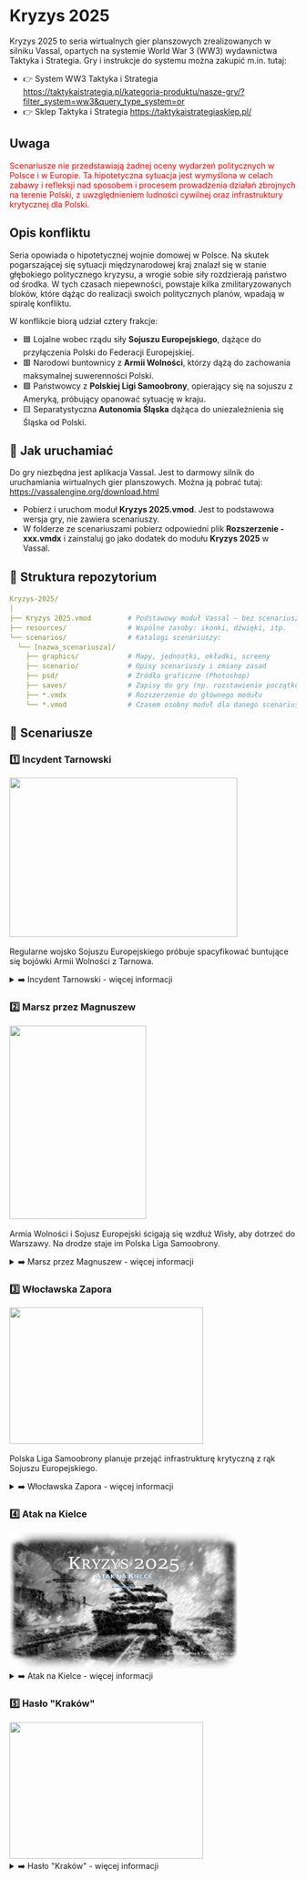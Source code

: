 # Kryzys 2025
Kryzys 2025 to seria wirtualnych gier planszowych zrealizowanych w silniku Vassal, opartych na systemie World War 3 (WW3) wydawnictwa Taktyka i Strategia.
Gry i instrukcje do systemu można zakupić m.in. tutaj:

* 👉 System WW3 Taktyka i Strategia https://taktykaistrategia.pl/kategoria-produktu/nasze-gry/?filter_system=ww3&query_type_system=or
* 👉 Sklep Taktyka i Strategia https://taktykaistrategiasklep.pl/


## Uwaga
<span style="color:red"> 
Scenariusze nie przedstawiają żadnej oceny wydarzeń politycznych w Polsce i w Europie. Ta hipotetyczna sytuacja jest wymyślona w celach zabawy i refleksji nad sposobem i procesem prowadzenia działań zbrojnych na terenie Polski, z uwzględnieniem ludności cywilnej oraz infrastruktury krytycznej dla Polski.
</span>

## Opis konfliktu

Seria opowiada o hipotetycznej wojnie domowej w Polsce. Na skutek pogarszającej się sytuacji międzynarodowej kraj znalazł się w stanie głębokiego politycznego kryzysu, a wrogie sobie siły rozdzierają państwo od środka. W tych czasach niepewności, powstaje kilka zmilitaryzowanych bloków, które dążąc do realizacji swoich politycznych planów, wpadają w spiralę konfliktu.

W konflikcie biorą udział cztery frakcje:

* 🟦 Lojalne wobec rządu siły **Sojuszu Europejskiego**, dążące do przyłączenia Polski do Federacji Europejskiej.
* 🟥 Narodowi buntownicy z **Armii Wolności**, którzy dążą do zachowania maksymalnej suwerenności Polski.
* 🟩 Państwowcy z **Polskiej Ligi Samoobrony**, opierający się na sojuszu z Ameryką, próbujący opanować sytuację w kraju.
* 🟨 Separatystyczna **Autonomia Śląska** dążąca do uniezależnienia się Śląska od Polski.

## 🔧 Jak uruchamiać

Do gry niezbędna jest aplikacja Vassal. Jest to darmowy silnik do uruchamiania wirtualnych gier planszowych. Można ją pobrać tutaj: https://vassalengine.org/download.html

* Pobierz i uruchom moduł **Kryzys 2025.vmod**. Jest to podstawowa wersja gry, nie zawiera scenariuszy.
* W folderze ze scenariuszami pobierz odpowiedni plik **Rozszerzenie - xxx.vmdx** i zainstaluj go jako dodatek do modułu **Kryzys 2025** w Vassal.

## 📁 Struktura repozytorium

``` yaml
Kryzys-2025/
│
├── Kryzys 2025.vmod         # Podstawowy moduł Vassal – bez scenariuszy
├── resources/               # Wspólne zasoby: ikonki, dźwięki, itp.
└── scenarios/               # Katalogi scenariuszy:
  └── [nazwa_scenariusza]/
    ├── graphics/            # Mapy, jednostki, okładki, screeny
    ├── scenario/            # Opisy scenariuszy i zmiany zasad
    ├── psd/                 # Źródła graficzne (Photoshop)
    ├── saves/               # Zapisy do gry (np. rozstawienie początkowe)
    ├── *.vmdx               # Rozszerzenie do głównego modułu
    └── *.vmod               # Czasem osobny moduł dla danego scenariusza
```

## 🎲 Scenariusze
### 1️⃣ Incydent Tarnowski
<img src="scenarios/tarnovian_incident/graphics/screenshots/screen.png" width="400" height="280">

Regularne wojsko Sojuszu Europejskiego próbuje spacyfikować buntujące się bojówki Armii Wolności z Tarnowa.

<details>
<summary>➡️ Incydent Tarnowski - więcej informacji</summary>

### Droga w dół
Sytuacja w Polsce pogarszała się już od roku 2004, tuż po przystąpieniu Polski do Unii Europejskiej. Obiecywane dofinansowanie realizowane było nawet wolniej niż przewidywali eurosceptycy, a międzynarodowy kryzys finansowy roku 2008 nie oszczędził Polaków, powodując gwałtowny wzrost bezrobocia i kosztów życia.

Pomiędzy Zachodem a Wschodem
Unia Europejska, opuszczana przez kolejne państwa (Frexit 2010, Brexit 2018), przyjęła w końcu radykalny kurs reform, wzmacniając swoje struktury i obierając kurs na zjednoczenie. Z kolei na wschodzie, Rosja prowadziła swoją własną politykę terytorialną, wchłaniając kolejno Gruzję (2008), Białoruś (2015) i tzw. Noworosję (2018).

Kolejne rządy w Polsce, czując zagrożenie ze wschodu i niestabilność na zachodzie, gwałtownie zwiększały nakłady na zbrojenia. Powszechna stała się militaryzacja życia społecznego, a poprzednie plany rozformowania dywizji szybko zostały zastąpione przez plany tworzenia nowych jednostek, często uzbrojonych w co tylko się dało: w europejski, amerykański, polski czy też zmodernizowany postsowiecki sprzęt.

Swoistą enklawą spokoju pozostawał Śląsk, gdzie popularność zyskiwał ruch tamtejszej, neutralnej wobec obu stron konfliktu, Autonomii.

### Początek kryzysu
Iskrą w beczce prochu była decyzja Niemiec o reformie Unii w pełną Federację. Rządzące Polską siły proeuropejskie, skupione wokół koalicji politycznej o nazwie Sojusz Europejski, parły do podpisania Akcesji Berlińskiej, aby zapewnić Polsce bezpieczeństwo w ramach europejskiego superpaństwa. W odpowiedzi na to opozycyjne partie utworzyły Blok Wolności, powołując się na konstytucyjną suwerenność państwa polskiego. Obie strony zaczęły mobilizować swoje bojówki, a generałowie i dowódcy wojsk deklarowali poparcie poszczególnych bloków politycznych.

Rosnące napięcie osiągnęło swoje apogeum, kiedy o północy 13 grudnia roku 2025, w odpowiedzi na gromadzenie się uzbrojonych grup opozycyjnych, prezydent pochodzący z partii Sojuszu Europejskiego ogłosił stan wojenny. Posłowie Bloku Wolności zaczęli wówczas nocną okupację Sejmu i nawoływali do obalenia rządu. Z kolei wyprowadzone na ulice lojalne wobec rządu wojska starały się siłą blokować protesty.

### Incydent Tarnowski
Podczas jednego z takich protestów, tłum pracowników kluczowych dla przemysłu zbrojeniowego Zakładów Mechanicznych w Tarnowie próbował usunąć stacjonujących tam żołnierzy. Padły strzały i pojawiły się pierwsze ofiary śmiertelne. Naprędce zmobilizowane przez prezydenta miasta oddziały samoobrony wyparły żołnierzy i opanowały cały teren zakładów. Lokalni politycy Bloku przemawiając do rozentuzjazmowanego tłumu, wypowiedzieli posłuszeństwo rządowi w Warszawie, a Tarnowskie Zakłady zapowiedziały zwiększenie produkcji broni i amunicji dla oddziałów buntowników.

Rząd nie zamierzał tolerować takiej sytuacji. Autostradą A4, pomimo drogowych blokad tworzonych przez mieszkańców Małopolski, błyskawicznie zmierzały do Tarnowa lojalne wobec rządu jednostki 2. Brygady Zmechanizowanej Legionów, mające zaprowadzić porządek w zbuntowanym mieście. W odpowiedzi na to Blok Wolności ogłosił powstanie Armii Wolności, a siły samoobrony przemianowane zostały w 16. Tarnowską Samodzielną Brygadę Armii Wolności (TSB-AW). Formowano prowizoryczne jednostki, sprowadzając koleją sprzęt z Lublina i Rzeszowa, które sympatyzowały z Blokiem Wolności.

Rankiem 20 grudnia wrogie siły spotkały się pod Tarnowem. Cały naród z zapartym tchem nasłuchuje informacji o tym, czy to już początek końca perturbacji, czy też dopiero koniec początku...
</details>


### 2️⃣ Marsz przez Magnuszew
<img src="scenarios/march_through_magnushew/graphics/screenshots/screen.png" width="240" height="340">

Armia Wolności i Sojusz Europejski ścigają się wzdłuż Wisły, aby dotrzeć do Warszawy. Na drodze staje im Polska Liga Samoobrony.

<details>
<summary>➡️ Marsz przez Magnuszew - więcej informacji</summary>

### Wojna informacyjna
Po wydarzeniach pod Tarnowem wszystkie kanały komunikacyjne, od telewizji po media społecznościowe, zostały zalane przez burzę informacji, dezinformacji i manipulacji. Każda ze stron konfliktu wykorzystywała media jako broń, celując w serca i umysły Polaków.

Sojusz Europejski, mając dostęp do zaawansowanych technologii Federacji Europejskiej, uruchomił profesjonalne kampanie propagandowe. W telewizji emitowano obrazy przedstawiające rządowe wojska jako jedyną siłę zdolną zaprowadzić porządek. Tymczasem Blok Wolności skutecznie wykorzystywał oddolne kanały komunikacyjne – fora, lokalne grupy na platformach społecznościowych i amatorskie nagrania, które podkreślały brutalność rządu oraz heroizm „Armii Wolności”

Zachodnia Europa, w szczególności kraje Federacji Europejskiej, przyjęły narrację rządu w Warszawie. Jednak za oceanem, w Stanach Zjednoczonych, popularność zdobywały opowieści o walce o „prawdziwą wolność” przedstawiane przez Blok Wolności. Sytuację dodatkowo zaogniały fałszywe wiadomości, które trafiały zarówno do Polaków, jak i na arenę międzynarodową, zwiększając napięcie w dyplomacji.

### Polska Liga Samoobrony – narodziny trzeciej siły
W obliczu eskalacji konfliktu politycznego i wojskowego, a także narastającej obecności rosyjskich wojsk na wschodnich granicach, dowódcy do tej pory jeszcze niezależnych jednostek Wojska Polskiego postanowili działać. Tak powstała Polska Liga Samoobrony (PLS) – niezależne ugrupowanie wojskowe, którego celem było zapewnienie suwerenności Polski wobec zagrożeń zewnętrznych i wewnętrznych.

PLS, złożona głównie z oddziałów Garnizonu Warszawa i 1 Brygady Pancernej, szybko zdobyła poparcie wśród obywateli zmęczonych zarówno rządami Sojuszu Europejskiego, jak i chaosem wywołanym przez Blok Wolności. Liga deklarowała neutralność wobec stron konfliktu politycznego, stawiając na „narodowe odrodzenie”. Jednak jej działania, takie jak przejmowanie magazynów wojskowych i blokowanie marszów obu stron, wskazywały na rosnącą ambicję, by przejąć kontrolę nad sytuacją w kraju.

### Marsz ku Warszawie
Pojawienie się PLS spowodowało zmianę rządowych planów, w związku z czym oddziały 17 Wielkopolskiej Brygady Zmechanizowanej, wcześniej skierowane do wsparcia pacyfikacji Tarnowa, zmieniły kurs i ruszyły w stronę Warszawy. Wsparte przez silne lotnictwo wojska lojalistów miały opanować stolicę i nie dopuścić do przeprowadzenia przewrotu wojskowego.

Jednak to nie był koniec komplikacji. Z południa nadciągała 19 Brygada Zmechanizowana z Lublina, również zmierzająca ku Warszawie. Jej celem było obalenie proeuropejskiego rządu. Sympatycy i bojówkarze Bloku Wolności sformowali również 1 Samodzielny Garwoliński Pułk Strzelców, a z Krakowa nadlatywało wsparcie w postaci wyborowych kompanii powietrznodesantowych.

W odpowiedzi na zbliżające się zagrożenie, Polska Liga Samoobrony postawiła swoje oddziały w stan najwyższej gotowości, i zablokowała drogi prowadzące do stolicy. Na przedpolach Warszawy, w rejonie historycznego przyczółka Magnuszewskiego, doszło do dramatycznego spotkania trzech sił: lojalistycznego Sojuszu Europejskiego, buntowniczej Armii Wolności oraz Polskiej Ligi Samoobrony.

### Druga Bitwa o Przyczółek Warecko-Magnuszewski
Poranek 25 grudnia roku 2025 przyniósł wydarzenia, które nawiązywały do historycznych walk o przyczółek warecko-magnuszewski z czasów II wojny światowej. Z jednej strony rządowe siły 17 Brygady Zmechanizowanej próbowały otworzyć drogę do Warszawy, z drugiej Armia Wolności, w postaci 19. Brygady Zmechanizowanej z Lublina wsparta formacjami z Garwolina i Krakowa, dążyła do zdobycia przewagi w stolicy.

Wydarzenia które miały się wydarzyć pod Magnuszewem unaoczniły, że Polska znalazła się na krawędzi całkowitej anarchii. Zamiast dwóch stron konfliktu – rządu i opozycji – wyłoniła się trzecia siła, która zaczęła gromadzić coraz większe poparcie. Wśród obywateli coraz częściej padało pytanie: czy Polska Liga Samoobrony jest jedyną nadzieją na uratowanie kraju przed wojną domową i zagrożeniami z zewnątrz, czy też stanie się kolejnym aktorem w walce o władzę?

Europa i świat spoglądały na Polskę z rosnącym niepokojem. Konflikt przestał być wewnętrzną sprawą jednego kraju, a stał się areną, na której ścierały się interesy międzynarodowe. Jak zakończy się ta dramatyczna rozgrywka? Czy kraj znajdzie drogę do pokoju, czy też chaos pochłonie całą Europę Środkowo-Wschodnią?
</details>

### 3️⃣ Włocławska Zapora
<img src="scenarios/wloclavian_dam/graphics/screenshots/screenshot.png" width="340" height="240">

Polska Liga Samoobrony planuje przejąć infrastrukturę krytyczną z rąk Sojuszu Europejskiego.

<details>
<summary>➡️ Włocławska Zapora - więcej informacji</summary>

### Infrastruktura prawdziwie krytyczna

W mroźny lutowy poranek 2026 roku Polska Liga Samoobrony (PLS) rozpoczęła operację mającą na celu przejęcie strategicznego kompleksu przemysłowego we Włocławku. Główne cele obejmowały elektrownię wodną na Wiśle, kluczową dla dostaw energii w centralnej Polsce, oraz zakłady produkcyjne w regionie, które mogły zostać wykorzystane do produkcji sprzętu wojskowego.

### Pospieszna obrona

Miasta bronił Włocławski Samodzielny Batalion Gwardii Obywatelskiej – siły porządkowe Sojuszu Europejskiego, złożone z lokalnych rezerwistów i oddziałów przeszkolonych do tłumienia protestów, ale nieprzygotowanych na pełnowymiarowe starcie z PLS. Mimo ograniczonych zasobów batalion przygotował wielowarstwowe linie obrony, wykorzystując naturalne przeszkody, takie jak rzeka Wisła, oraz improwizowane barykady na głównych arteriach komunikacyjnych.

### Atak i Odsiecz
1 Brygada Zmechanizowana Legionów wierna PLS zaatakowała z dwóch kierunków – od północnego i południowego wschodu. Kolumny pojazdów opancerzonych i ciężarówek wypełnionych piechotą szturmową posuwały się w stronę mostu drogowego oraz kompleksu elektrowni.

Gdy sytuacja wydawała się beznadziejna, z południa nadeszła wiadomość o zbliżających się posiłkach – elementach 17 Wielkopolskiej Brygady Zmechanizowanej, lojalnych wobec rządu w Warszawie. Ich szybki marsz w stronę Włocławka zmusił PLS do przyspieszenia operacji przejęcia infrastruktury krytycznej dla dalszego prowadzenia wojny.

Operacja we Włocławku unaoczniła, że konflikt w Polsce staje się coraz bardziej brutalny i zacięty. Tereny, które wcześniej były jedynie areną politycznych sporów, zamieniały się w pola bitwy, a nadzieje na pokojowe rozwiązanie oddalały się z każdym kolejnym starciem.


</details>

### 4️⃣ Atak na Kielce
<img src="scenarios/attack_on_kielce/graphics/Splash.png" width="400" height="240">

<details>
<summary>➡️ Atak na Kielce - więcej informacji</summary>

### Odwrót Sojuszu
2 Brygada Legionów, naciskana przez siły Armii Wolności, rozpoczęła odwrót na północ, kierując się z Tarnowa w stronę Kielc. Dowództwo Sojuszu uznało, że utrzymanie dotychczasowych pozycji jest niemożliwe, a kluczowe było pokonanie wojsk Armii Wolności w Kielcach.

Kolumna wozów przemieszczała się szybko, gotowa do przegrupowania i podjęcia nowej ofensywy.

### Desperacka obrona
Jednak Kielce, zajęte przez oddziały buntowników, nie były na straconej pozycji. W stronę miasta zmierzała 21 Brygada Strzelców Podhalańskich, która, korzystając z drogi S17, błyskawicznie dotarła w rejon walk.

Podhalańczycy planowali zatrzymać przeciwnika przed wejściem do miasta i uderzyć świeżymi siłami, zmuszając lojalistów do desperackiej obrony.
</details>


### 5️⃣ Hasło "Kraków"
<img src="scenarios/codename_krakow/graphics/screenshots/screen.png" width="340" height="240">


<details><summary>➡️ Hasło "Kraków" - więcej informacji</summary>

### Zmierzch polityki, świt wojny
Na północ od Krakowa, na terenie Wyżyny Małopolskiej, rozgrywały się kolejne dramatyczne wydarzenia, które miały zaważyć na losach kraju. Armia Wolności, skonsolidowana po zwycięstwie pod Tarnowem, rozpoczęła kontrofensywę w kierunku Kielc. Ich celem było odcięcie lojalistycznych sił rządowych od wsparcia z Warszawy i zabezpieczenie południowego frontu. Buntownicze kolumny pojazdów bojowych i żołnierzy sunęły na północ przez wiosenne roztopy.

### Polityczne fiasko
W tym samym czasie w Warszawie rozmowy między przedstawicielami rządu, Polskiej Ligi Samoobrony i delegatami Armii Wolności zakończyły się fiaskiem. Wszystkie strony oskarżały się nawzajem o zdradę, brak dobrej woli i współpracę z siłami zewnętrznymi. Polska Liga Samoobrony, początkowo dążąca do neutralności, coraz wyraźniej pokazywała swoje ambicje, prezentując siebie jako jedyną siłę zdolną uratować kraj przed upadkiem. Jednak ich postulaty o przejęciu pełnej władzy tymczasowej spotkały się z ostrym sprzeciwem zarówno Sojuszu Europejskiego, jak i Bloku Wolności.
Coraz większe obszary kraju ogarniały bunty. Na Mazurach pojawiły się grupy separatystyczne, które, powołując się na historyczne krzywdy, żądały autonomii. Na Pomorzu, gdzie kontrolę utrzymywały siły rządowe, wybuchły masowe protesty stłumione brutalnie przez żandarmerię wojskową. W centralnej Polsce powstawały kolejne oddziały Armii Wolności, kierowane przez byłych wojskowych.

### Widmo interwencji
Na wschodnich granicach Polski Rosja zwiększyła swoją obecność wojskową, oficjalnie deklarując, że działania mają na celu ochronę ludności rosyjskojęzycznej w regionie. W praktyce jednak Kreml bacznie obserwował rozwój wydarzeń, gotowy wkroczyć w odpowiednim momencie. Tymczasem Federacja Europejska wysłała do Warszawy ultimatum, żądając od rządu zdławienia buntu i stabilizacji sytuacji w kraju.
Stany Zjednoczone, wciąż rozdarte wewnętrznymi problemami, nie podjęły żadnych działań, ograniczając się do symbolicznego wsparcia Armii Wolności w postaci dostaw sprzętu przez prywatne firmy.

### Ofensywa na Wyżynie Małopolskiej
Na wyżynnych terenach Małopolski Armia Wolności posuwała się szybko. Lojalistyczne jednostki, wyczerpane walkami pod Tarnowem, nie były w stanie skutecznie stawiać oporu. Kluczowymi punktami stały się Chmielnik, Jędrzejów i Szczekociny, których strategiczne położenie mogło zapewnić kontrolę nad drogami do Kielc i Warszawy. Władze tych miast, rozdarte między lojalnością wobec rządu a rosnącym poparciem dla Armii Wolności, ogłosiły neutralność. To jednak nie powstrzymało walk.
W teren walk została skierowana elitarna 10 Brygada Kawalerii Pancernej. Czekając na wsparcie z reorganizujących się oddziałów 2 Brygady Legionów i 17 Wielkopolskiej Brygady Zmechanizowanej, siły Sojuszu czekały na przeciwnika. Oddziały Strzelców Podhalańskich z Rzeszowa i Kłodzka zostały wyznaczone do przeprowadzenia ataku, przy wsparciu Brygady Powietrznodesantowej z Krakowa. Posiłki, w postaci brygad Lubelskich i Tarnowskich zmierzały już na pole bitwy.

### Przyszłość w chaosie
Wraz z nadejściem nowego roku Polska znajdowała się na krawędzi. Kraj, rozdarty między trzema głównymi siłami i niezliczonymi lokalnymi ruchami, zmierzał ku niepewnej przyszłości. Czy którakolwiek ze stron będzie w stanie przechylić szalę zwycięstwa na swoją korzyść? A może naród, zmęczony krwią i zniszczeniem, odnajdzie sposób na odbudowę, zanim chaos pochłonie całą Europę Środkowo-Wschodnią?.



</details>
